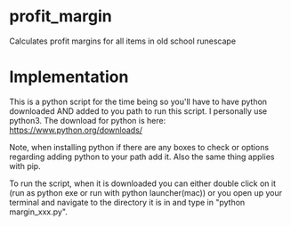 # profit_margin
Calculates profit margins for all items in old school runescape

# Implementation

This is a python script for the time being so you'll have to have python downloaded AND added to you path to run this script. I personally use python3.
The download for python is here: https://www.python.org/downloads/

Note, when installing python if there are any boxes to check or options regarding adding python to your path add it. Also the same thing applies with pip.

To run the script, when it is downloaded you can either double click on it (run as python exe or run with python launcher(mac)) or you open up your terminal and navigate to the directory it is in and type in "python margin_xxx.py".

